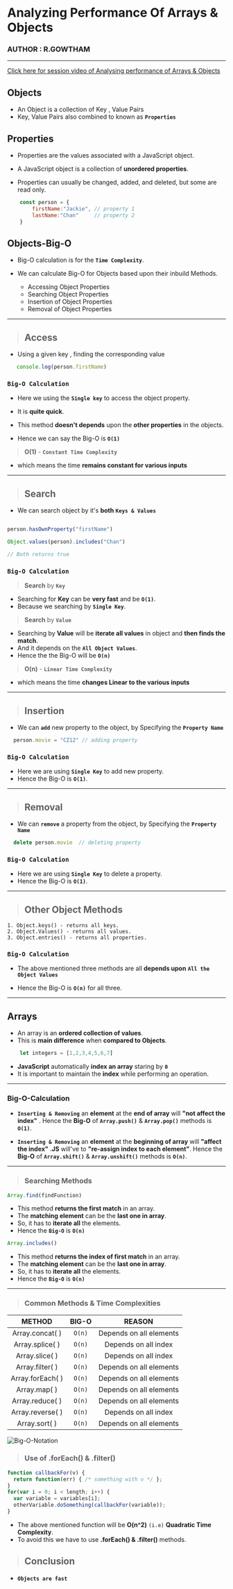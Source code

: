 # __Analyzing Performance Of Arrays & Objects__

### __AUTHOR : R.GOWTHAM__
---
[Click here for session video of Analysing performance of Arrays & Objects ](https://drive.google.com/drive/folders/1To9oeIwB-teV-qHaLeDhYeBRa813Bycz)

## __Objects__

* An Object is a collection of Key , Value Pairs  
* Key, Value Pairs also combined to known as __`Properties`__

## __Properties__

* Properties are the values associated with a JavaScript object.

* A JavaScript object is a collection of __unordered properties__.

* Properties can usually be changed, added, and deleted, but some are read only.
```javascript
    const person = {
        firstName:"Jackie", // property 1
        lastName:"Chan"     // property 2
    }
```
## __Objects-Big-O__

* Big-O calculation is for the __`Time Complexity`__.


* We can calculate Big-O for Objects based upon their inbuild  Methods.

  * Accessing Object Properties
  * Searching Object Properties
  * Insertion of Object Properties
  * Removal of Object Properties
---

>## __Access__

* Using a given key , finding the corresponding value
```js
   console.log(person.firstName)
```
### __`Big-O Calculation`__

* Here we using the __`Single key`__ to access the object property.

* It is __quite quick__.
* This method __doesn't depends__ upon the __other properties__ in the objects.

* Hence we can say the Big-O is  __` O(1) `__
>  __O(1)__ - __`Constant Time Complexity`__
* which means the time __remains constant for various inputs__
---
>## __Search__

* We can search object by it's __both__ __`Keys & Values`__

 ```js

 person.hasOwnProperty("firstName") 

 Object.values(person).includes("Chan") 

 // Both returns true 

 ```

### __`Big-O Calculation`__

>__Search__ by __`Key`__

* Searching for __Key__ can be __very fast__ and be __`O(1)`__.
* Because we searching by __`Single Key`__.

>__Search__ by __`Value`__
* Searching by __Value__ will be __iterate all values__ in object and __then finds the match__.
* And it depends on the __`All Object Values`__.
* Hence the the Big-O will be __`O(n)`__

>  __O(n)__ - __`Linear Time Complexity`__

* which means the time __changes Linear to the various inputs__
---
>## __Insertion__

* We can __`add`__ new property to the object, by Specifying the __`Property Name`__

```js
  person.movie = "CZ12" // adding property
```

### __`Big-O Calculation`__

* Here we are using __`Single Key`__ to add new property.
* Hence the Big-O is __`O(1)`__.

---
>## __Removal__

* We can __`remove`__ a property from the object, by Specifying the __`Property Name`__

```js
  delete person.movie  // deleting property
```

### __`Big-O Calculation`__

* Here we are using __`Single Key`__ to delete a property.
* Hence the Big-O is __`O(1)`__.
---
>## __Other Object Methods__ 
    1. Object.keys() - returns all keys.
    2. Object.Values() - returns all values.
    3. Object.entries() - returns all properties.

### __`Big-O Calculation`__
* The above mentioned three methods are all __depends upon__  __`All the Object Values`__ 

* Hence the Big-O is __`O(n)`__ for all three.
---
## __Arrays__

* An array is an __ordered collection of values__.
* This is __main difference__ when  __compared to Objects__.

```js
    let integers = [1,2,3,4,5,6,7]
```
* __JavaScript__ automatically __index an array__ staring by __`0`__
* It is important to maintain the __index__ while performing an operation.
---
### __Big-O-Calculation__ 
    
* __`Inserting & Removing`__ an __element__ at the __end of array__ will __"not affect the index"__ .
 Hence the __Big-O__ of __`Array.push()`__ & __`Array.pop()`__ methods is __`O(1)`__.
       
* __`Inserting & Removing`__ an __element__ at the __beginning of array__ will __"affect the index"__ .__JS__ will've to __"re-assign index to each element"__.
 Hence the __Big-O__ of __`Array.shift()`__ & __`Array.unshift()`__ methods is __`O(n)`__.
       
---
>### __Searching Methods__

```js
Array.find(findFunction)
```
      

* This method __returns the first match__ in an array.
* The __matching element__ can be the __last one in array__.
* So, it has to __iterate all__ the elements.
* Hence the __`Big-O`__ is __`O(n)`__
```js
Array.includes()
```            
      

* This method __returns the index of first match__ in an array.
* The __matching element__ can be the __last one in array__.
* So, it has to __iterate all__ the elements.
* Hence the __`Big-O`__ is __`O(n)`__
---
>### __Common Methods & Time Complexities__

|  __METHOD__ | __BIG-O__ |__REASON__|
| :---------: | :-------: |:--------:|
| Array.concat( ) | `O(n)`| Depends on all elements |
| Array.splice( ) | `O(n)` |Depends  on all index|
| Array.slice( ) | `O(n)` |Depends on all index|
| Array.filter( ) | `O(n)` |Depends on all elements|
| Array.forEach( ) | `O(n)` |Depends on all elements|
| Array.map( ) | `O(n)` |Depends on all elements|
| Array.reduce( ) | `O(n)` |Depends on all elements|
| Array.reverse( ) | `O(n)` |Depends on all index|
| Array.sort( ) | `O(n)` |Depends on all elements|



![Big-O-Notation](https://miro.medium.com/max/700/1*yiyfZodqXNwMouC0-B0Wlg.png)

> ### __Use of .forEach() & .filter()__
```js
function callbackFor(v) {
  return function(err) { /* something with v */ };
}
for(var i = 0; i < length; i++) {
  var variable = variables[i];
  otherVariable.doSomething(callbackFor(variable));
}
```
* The above mentioned function will be __O(n^2)__ `(i.e)` __Quadratic Time Complexity__.
* To avoid this we have to use __.forEach() & .filter()__ methods.

>## __Conclusion__

* __`Objects are fast`__ 

